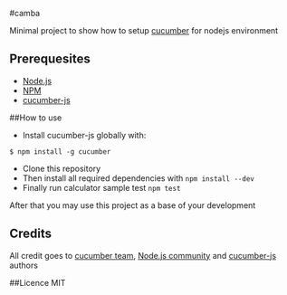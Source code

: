 #camba

Minimal project to show how to setup 
[cucumber](http://cukes.info/) for nodejs environment


## Prerequesites

* [Node.js](http://nodejs.org)
* [NPM](http://npmjs.org)
* [cucumber-js](https://github.com/cucumber/cucumber-js)

##How to use

* Install cucumber-js globally with:
``` shell
$ npm install -g cucumber
```
* Clone this repository
* Then install all required dependencies with `npm install --dev`
* Finally run calculator sample test `npm test`

After that you may use this project as a base of your development 

## Credits
All credit goes to [cucumber team](http://cukes.info), [Node.js community](http://nodejs.org) and 
[cucumber-js](https://github.com/cucumber/cucumber-js) authors

##Licence
MIT
